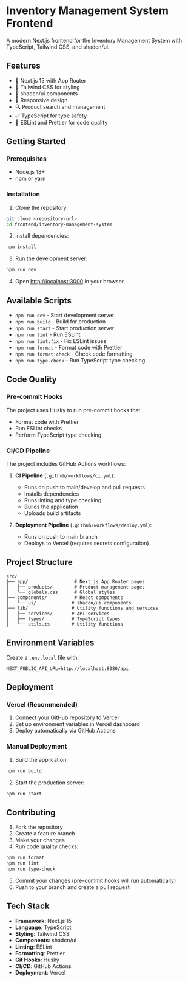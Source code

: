 # Inventory Management System Frontend

A modern Next.js frontend for the Inventory Management System with TypeScript, Tailwind CSS, and shadcn/ui.

## Features

- 🚀 Next.js 15 with App Router
- 🎨 Tailwind CSS for styling
- 🧩 shadcn/ui components
- 📱 Responsive design
- 🔍 Product search and management
- ✅ TypeScript for type safety
- 🎯 ESLint and Prettier for code quality

## Getting Started

### Prerequisites

- Node.js 18+ 
- npm or yarn

### Installation

1. Clone the repository:
```bash
git clone <repository-url>
cd frontend/inventory-management-system
```

2. Install dependencies:
```bash
npm install
```

3. Run the development server:
```bash
npm run dev
```

4. Open [http://localhost:3000](http://localhost:3000) in your browser.

## Available Scripts

- `npm run dev` - Start development server
- `npm run build` - Build for production
- `npm run start` - Start production server
- `npm run lint` - Run ESLint
- `npm run lint:fix` - Fix ESLint issues
- `npm run format` - Format code with Prettier
- `npm run format:check` - Check code formatting
- `npm run type-check` - Run TypeScript type checking

## Code Quality

### Pre-commit Hooks

The project uses Husky to run pre-commit hooks that:
- Format code with Prettier
- Run ESLint checks
- Perform TypeScript type checking

### CI/CD Pipeline

The project includes GitHub Actions workflows:

1. **CI Pipeline** (`.github/workflows/ci.yml`):
   - Runs on push to main/develop and pull requests
   - Installs dependencies
   - Runs linting and type checking
   - Builds the application
   - Uploads build artifacts

2. **Deployment Pipeline** (`.github/workflows/deploy.yml`):
   - Runs on push to main branch
   - Deploys to Vercel (requires secrets configuration)

## Project Structure

```
src/
├── app/                 # Next.js App Router pages
│   ├── products/        # Product management pages
│   └── globals.css      # Global styles
├── components/          # React components
│   └── ui/             # shadcn/ui components
├── lib/                # Utility functions and services
│   ├── services/       # API services
│   ├── types/          # TypeScript types
│   └── utils.ts        # Utility functions
```

## Environment Variables

Create a `.env.local` file with:

```env
NEXT_PUBLIC_API_URL=http://localhost:8080/api
```

## Deployment

### Vercel (Recommended)

1. Connect your GitHub repository to Vercel
2. Set up environment variables in Vercel dashboard
3. Deploy automatically via GitHub Actions

### Manual Deployment

1. Build the application:
```bash
npm run build
```

2. Start the production server:
```bash
npm run start
```

## Contributing

1. Fork the repository
2. Create a feature branch
3. Make your changes
4. Run code quality checks:
```bash
npm run format
npm run lint
npm run type-check
```
5. Commit your changes (pre-commit hooks will run automatically)
6. Push to your branch and create a pull request

## Tech Stack

- **Framework**: Next.js 15
- **Language**: TypeScript
- **Styling**: Tailwind CSS
- **Components**: shadcn/ui
- **Linting**: ESLint
- **Formatting**: Prettier
- **Git Hooks**: Husky
- **CI/CD**: GitHub Actions
- **Deployment**: Vercel

